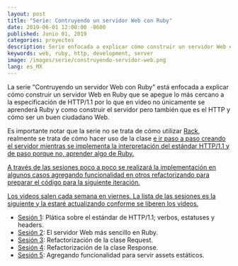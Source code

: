 ```yaml
---
layout: post
title: "Serie: Contruyendo un servidor Web con Ruby"
date: 2019-06-01 12:00:00 -0600
published: Junio 01, 2019
categories: proyectos
description: Serie enfocada a explicar cómo construir un servidor Web en Ruby que se apegue lo más cercano a la especificación de HTTP/1.1.
keywords: web, ruby, http, development, server
image: /images/serie/construyendo-servidor-web.png
lang: es_MX
---
```

La serie "Contruyendo un servidor Web con Ruby" está enfocada a explicar cómo construir un servidor Web en Ruby que se apegue lo más cercano a la especificación de HTTP/1.1 por lo que en video no únicamente se aprenderá Ruby y como construir el servidor pero también que es el HTTP y cómo ser un buen ciudadano Web.

Es importante notar que la serie no se trata de cómo utilizar <a href='https://rack.github.io' target='_blank'>Rack</a>, realmente se trata de cómo hacer uso de la clase <a href='https://ruby-doc.org/stdlib-2.4.0/libdoc/socket/rdoc/TCPServer.html' target='_blank'> e ir paso a paso creando el servidor mientras se implementa la interpretación del estándar HTTP/1.1 y de paso porque no, aprender algo de Ruby.

A través de las sesiones poco a poco se realizará la implementación en algunos casos agregando funcionalidad en otros refactorizando para preparar
el código para la siguiente iteración.

Los videos salen cada semana en viernes. La lista de las sesiones es la siguiente y la estaré actualizando conforme se liberen los videos.
- <a href='http://bit.ly/rubywebserver1' target='_blank'>Sesión 1</a>: Plática sobre el estándar de HTTP/1.1; verbos, estatuses y headers.
- <a href='http://bit.ly/rubywebserver2' target='_blank'>Sesión 2</a>: El servidor Web más sencillo en Ruby.
- <a href='http://bit.ly/rubywebserver3' target='_blank'>Sesión 3</a>: Refactorización de la clase Request.
- <a href='http://bit.ly/rubywebserver4' target='_blank'>Sesión 4</a>: Refactorización de la clase Response.
- <a href='http://bit.ly/rubywebserver5' target='_blank'>Sesión 5</a>: Agregando funcionalidad para servir assets estáticos.
